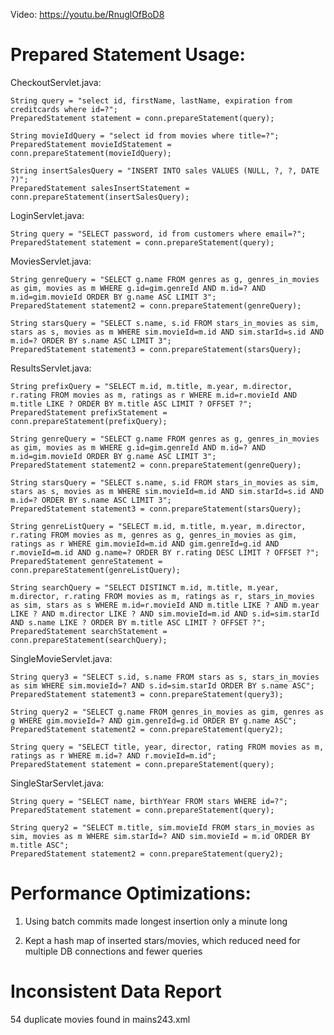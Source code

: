 Video: https://youtu.be/RnuglOfBoD8

# Prepared Statement Usage:
    
CheckoutServlet.java:

    String query = "select id, firstName, lastName, expiration from creditcards where id=?";
    PreparedStatement statement = conn.prepareStatement(query);

    String movieIdQuery = "select id from movies where title=?";
    PreparedStatement movieIdStatement = conn.prepareStatement(movieIdQuery);

    String insertSalesQuery = "INSERT INTO sales VALUES (NULL, ?, ?, DATE ?)";
    PreparedStatement salesInsertStatement = conn.prepareStatement(insertSalesQuery);


LoginServlet.java:
           
    String query = "SELECT password, id from customers where email=?";
    PreparedStatement statement = conn.prepareStatement(query);

            
MoviesServlet.java:

    String genreQuery = "SELECT g.name FROM genres as g, genres_in_movies as gim, movies as m WHERE g.id=gim.genreId AND m.id=? AND m.id=gim.movieId ORDER BY g.name ASC LIMIT 3";
    PreparedStatement statement2 = conn.prepareStatement(genreQuery);

    String starsQuery = "SELECT s.name, s.id FROM stars_in_movies as sim, stars as s, movies as m WHERE sim.movieId=m.id AND sim.starId=s.id AND m.id=? ORDER BY s.name ASC LIMIT 3";
    PreparedStatement statement3 = conn.prepareStatement(starsQuery);


ResultsServlet.java:

    String prefixQuery = "SELECT m.id, m.title, m.year, m.director, r.rating FROM movies as m, ratings as r WHERE m.id=r.movieId AND m.title LIKE ? ORDER BY m.title ASC LIMIT ? OFFSET ?";
    PreparedStatement prefixStatement = conn.prepareStatement(prefixQuery);

    String genreQuery = "SELECT g.name FROM genres as g, genres_in_movies as gim, movies as m WHERE g.id=gim.genreId AND m.id=? AND m.id=gim.movieId ORDER BY g.name ASC LIMIT 3";
    PreparedStatement statement2 = conn.prepareStatement(genreQuery);

    String starsQuery = "SELECT s.name, s.id FROM stars_in_movies as sim, stars as s, movies as m WHERE sim.movieId=m.id AND sim.starId=s.id AND m.id=? ORDER BY s.name ASC LIMIT 3";
    PreparedStatement statement3 = conn.prepareStatement(starsQuery);

    String genreListQuery = "SELECT m.id, m.title, m.year, m.director, r.rating FROM movies as m, genres as g, genres_in_movies as gim, ratings as r WHERE gim.movieId=m.id AND gim.genreId=g.id AND r.movieId=m.id AND g.name=? ORDER BY r.rating DESC LIMIT ? OFFSET ?";
    PreparedStatement genreStatement = conn.prepareStatement(genreListQuery);
    
    String searchQuery = "SELECT DISTINCT m.id, m.title, m.year, m.director, r.rating FROM movies as m, ratings as r, stars_in_movies as sim, stars as s WHERE m.id=r.movieId AND m.title LIKE ? AND m.year LIKE ? AND m.director LIKE ? AND sim.movieId=m.id AND s.id=sim.starId AND s.name LIKE ? ORDER BY m.title ASC LIMIT ? OFFSET ?";
    PreparedStatement searchStatement = conn.prepareStatement(searchQuery);


SingleMovieServlet.java:

    String query3 = "SELECT s.id, s.name FROM stars as s, stars_in_movies as sim WHERE sim.movieId=? AND s.id=sim.starId ORDER BY s.name ASC";
    PreparedStatement statement3 = conn.prepareStatement(query3);

    String query2 = "SELECT g.name FROM genres_in_movies as gim, genres as g WHERE gim.movieId=? AND gim.genreId=g.id ORDER BY g.name ASC";
    PreparedStatement statement2 = conn.prepareStatement(query2);

    String query = "SELECT title, year, director, rating FROM movies as m, ratings as r WHERE m.id=? AND r.movieId=m.id";
    PreparedStatement statement = conn.prepareStatement(query);


SingleStarServlet.java:

    String query = "SELECT name, birthYear FROM stars WHERE id=?";
    PreparedStatement statement = conn.prepareStatement(query);
    
    String query2 = "SELECT m.title, sim.movieId FROM stars_in_movies as sim, movies as m WHERE sim.starId=? AND sim.movieId = m.id ORDER BY m.title ASC";
    PreparedStatement statement2 = conn.prepareStatement(query2);



# Performance Optimizations:
 1. Using batch commits made longest insertion only a minute long  

 2. Kept a hash map of inserted stars/movies, which reduced need for multiple DB connections
 and fewer queries


# Inconsistent Data Report
 54 duplicate movies found in mains243.xml
 